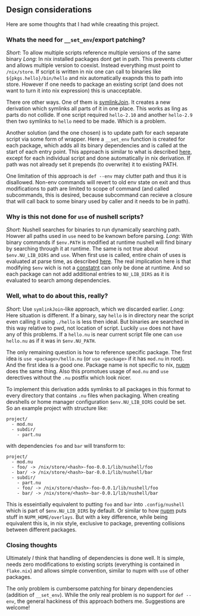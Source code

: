 ## Design considerations
Here are some thoughts that I had while creaating this project.

### Whats the need for `__set_env`/export patching?
*Short*: To allow multiple scripts reference multiple versions of the same binary
*Long*: In nix installed packages dont get in path. This prevents clutter and allows multiple
version to coexist. Instead everything must point to `/nix/store`. If script is written in nix
one can call to binaries like `${pkgs.hello}/bin/hello` and nix automatically exapnds this
to path into store. However if one needs to package an existing script (and does not want
to turn it into nix expression) this is unacceptable. 

There ore other ways. One of them is
[symlinkJoin](https://nixos.org/manual/nixpkgs/stable/#trivial-builder-symlinkJoin). It creates
a new derivation which symlinks all parts of it in one place. This works as ling as parts
do not collide. If one script required `hello-2.10` and another `hello-2.9` then two symlinks
to `hello` need to be made. Which is a problem.

Another solution (and the one chosen) is to update path for each separate script via some form
of wrapper. Here a `__set_env` function is created for each package, which adds all its
binary dependencies and is called at the start of each entry point. This approach is similar
to what is described
[here](https://www.nushell.sh/book/modules.html#setting-environment-aliases-conda-style), except
for each individual script and done automatically in nix derivation. If path was not already set
it prepends (to overwrite) it to existing PATH. 

One limitation of this approach is `def --env` may clutter path and thus it is disallowed. Non-env
commands will revert to old env state on exit and thus modifications to path are limited to scope
of command (and called subcommands, this is desired, because subcommand can recieve a closure
that will call back to some binary used by caller and it needs to be in path).

### Why is this not done for `use` of nushell scripts?
*Short*: Nushell searches for binaries to run dynamically searching path. Howver all paths
used in `use` need to be kwnown before parsing.
*Long*: With binary commands if `$env.PATH` is modified at runtime nushell will find binary
by searching through it at runtime. The same is not true about `$env.NU_LIB_DIRS` and `use`.
When first use is called, entire chain of uses is evaluated at parse time, as described
[here](https://www.nushell.sh/book/how_nushell_code_gets_run.html). The real implication here
is that modifying `$env` wich is not a
[constatnt](https://www.nushell.sh/book/variables_and_subexpressions.html#constant-variables)
can only be done at runtime. And so each package can not add additional entries to
`NU_LIB_DIRS` as it is evaluated to search among dependencies.

### Well, what to do about this, really?
*Short*: Use `symlinkJoin`-like approach, which we discarded earlier.
*Long*: Here situation is different. If a binary, say `hello` is in directory near the script
even calling it using `./hello` is less then ideal. But binaries are searched in this way relative
to pwd, not location of script. Luckily `use` does not have any of this problems. If a `hello.nu`
is near current script file one can `use hello.nu` as if it was in `$env.NU_PATH`.

The only remaining question is how to reference specific package. The first idea is 
`use <package>/hello.nu` (or `use <package>` if it has `mod.nu` in root). And the first idea is a
good one. Package name is not specific to nix, [nupm](https://github.com/nushell/nupm) does the
same thing. Also this promotues usage of `mod.nu` and `use` derectives without
the `.nu` postfix which look nicer.

To implement this derivation adds symlinks to all packages in this format to every directory
that contains `.nu` files when packaging. When creating devshells or home manager configuration
`$env.NU_LIB_DIRS` could be set. So an example project with structure like:
```
project/
  - mod.nu
  - subdir/
    - part.nu
```
with dependencies `foo` and `bar` will transform to:
```
project/
  - mod.nu
  - foo/ -> /nix/store/<hash>-foo-0.0.1/lib/nushell/foo
  - bar/ -> /nix/store/<hash>-bar-0.0.1/lib/nushell/bar
  - subdir/
    - part.nu
    - foo/ -> /nix/store/<hash>-foo-0.0.1/lib/nushell/foo
    - bar/ -> /nix/store/<hash>-bar-0.0.1/lib/nushell/bar
```
This is esseintially equivalent to putting `foo` and `bar` into `.config/nushell` which is part
of `$env.NU_LIB_DIRS` by default. Or similar to how
[nupm](https://github.com/nushell/nupm/blob/f7c0843f4d667194beae468614a46cc8d72cc5db/docs/design/README.md#dependency-handling-toc)
puts stuff in `NUPM_HOME/overlays`. But with a key difference, while being equivalent this is,
in nix style, exclusive to package, preventing collisions between different packages.

### Closing thoughts
Ultimately *I* think that handling of dependencies is done well. It
is simple, needs zero modifications to existing scripts (everything is contained in `flake.nix`)
and allows simple convention, similar to nupm with `use` of other packages.

The only problem is cumbersome patching for binary dependencies (addition of `__set_env`). While
the only real problem is no support for `def --env`, the general hackiness of this approach bothers
me. Suggestions are welcome!
